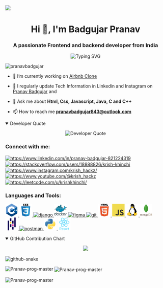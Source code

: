 <img src="https://github.com/Anmol-Baranwal/Cool-GIFs-For-GitHub/assets/74038190/d48893bd-0757-481c-8d7e-ba3e163feae7" />

<h1 align="center">Hi 👋, I'm Badgujar Pranav</h1>
<h3 align="center">A passionate Frontend and backend developer from India</h3>

<p align="center">
  <img src="https://readme-typing-svg.demolab.com?font=Fira+Code&size=22&pause=1000&color=fe424d&center=true&width=600&lines=Welcome+to+my+GitHub+profile!+💻;Frontend and backend developer+🌐;Open-Source+Contributor;Lifelong+Learner+🎓" alt="Typing SVG" />
</p>

<p align="left"> <img src="https://komarev.com/ghpvc/?username=itsKayWat&label=Profile%20views&color=0e75b6&style=flat" alt="pranavbadgujar" /> </p>

- 🌱 I’m currently working on [Airbnb Clone](https://github.com/Pranav-prog-master/Airbnb_Clone.git)

- 📝 I regularly update Tech Information in Linkedin and Instagram on [Pranav Badgujar](https://linkedin.com/in/pranav-badgujar-821224319) and 

- 💬 Ask me about **Html, Css, Javascript, Java, C and C++**

- 📫 How to reach me **pranavbadgujar843@outlook.com**

<details open>
<summary>Developer Quote</summary>
<p align="center">
    <img src="https://readme-typing-svg.demolab.com?font=Fira+Code&duration=3000&pause=2000&color=C2FFC7&center=true&vCenter=true&random=false&width=800&lines=The+people+who+are+crazy+enough+to+think+they+can+change+the+world;are+the+ones+who+do.++-+Steve+Jobs" alt="Developer Quote"/>
</p>
</details>

<h3 align="left">Connect with me:</h3>
<p align="left">
<a href="https://linkedin.com/in/pranav-badgujar-821224319" target="blank"><img align="center" src="https://raw.githubusercontent.com/rahuldkjain/github-profile-readme-generator/master/src/images/icons/Social/linked-in-alt.svg" alt="https://www.linkedin.com/in/pranav-badgujar-821224319" height="30" width="40" /></a>
<a href="https://stackoverflow.com/users/https://stackoverflow.com/users/18888826/krish-khinchi" target="blank"><img align="center" src="https://raw.githubusercontent.com/rahuldkjain/github-profile-readme-generator/master/src/images/icons/Social/stack-overflow.svg" alt="https://stackoverflow.com/users/18888826/krish-khinchi" height="30" width="40" /></a>
<a href="https://instagram.com/https://www.instagram.com/krish_hackz/" target="blank"><img align="center" src="https://raw.githubusercontent.com/rahuldkjain/github-profile-readme-generator/master/src/images/icons/Social/instagram.svg" alt="https://www.instagram.com/krish_hackz/" height="30" width="40" /></a>
<a href="https://www.youtube.com/c/https://www.youtube.com/@krish_hackz" target="blank"><img align="center" src="https://raw.githubusercontent.com/rahuldkjain/github-profile-readme-generator/master/src/images/icons/Social/youtube.svg" alt="https://www.youtube.com/@krish_hackz" height="30" width="40" /></a>
<a href="https://www.leetcode.com/https://leetcode.com/u/krishkhinchi/" target="blank"><img align="center" src="https://raw.githubusercontent.com/rahuldkjain/github-profile-readme-generator/master/src/images/icons/Social/leet-code.svg" alt="https://leetcode.com/u/krishkhinchi/" height="30" width="40" /></a>
</p>

<h3 align="left">Languages and Tools:</h3>
<p align="left"> <a href="https://www.w3schools.com/cpp/" target="_blank" rel="noreferrer"> <img src="https://raw.githubusercontent.com/devicons/devicon/master/icons/cplusplus/cplusplus-original.svg" alt="cplusplus" width="40" height="40"/> </a> <a href="https://www.w3schools.com/css/" target="_blank" rel="noreferrer"> <img src="https://raw.githubusercontent.com/devicons/devicon/master/icons/css3/css3-original-wordmark.svg" alt="css3" width="40" height="40"/> </a> <a href="https://www.djangoproject.com/" target="_blank" rel="noreferrer"> <img src="https://cdn.worldvectorlogo.com/logos/django.svg" alt="django" width="40" height="40"/> </a> <a href="https://www.docker.com/" target="_blank" rel="noreferrer"> <img src="https://raw.githubusercontent.com/devicons/devicon/master/icons/docker/docker-original-wordmark.svg" alt="docker" width="40" height="40"/> </a> <a href="https://www.figma.com/" target="_blank" rel="noreferrer"> <img src="https://www.vectorlogo.zone/logos/figma/figma-icon.svg" alt="figma" width="40" height="40"/> </a> <a href="https://git-scm.com/" target="_blank" rel="noreferrer"> <img src="https://www.vectorlogo.zone/logos/git-scm/git-scm-icon.svg" alt="git" width="40" height="40"/> </a> <a href="https://www.w3.org/html/" target="_blank" rel="noreferrer"> <img src="https://raw.githubusercontent.com/devicons/devicon/master/icons/html5/html5-original-wordmark.svg" alt="html5" width="40" height="40"/> </a> <a href="https://developer.mozilla.org/en-US/docs/Web/JavaScript" target="_blank" rel="noreferrer"> <img src="https://raw.githubusercontent.com/devicons/devicon/master/icons/javascript/javascript-original.svg" alt="javascript" width="40" height="40"/> </a> <a href="https://www.linux.org/" target="_blank" rel="noreferrer"> <img src="https://raw.githubusercontent.com/devicons/devicon/master/icons/linux/linux-original.svg" alt="linux" width="40" height="40"/> </a> <a href="https://www.mongodb.com/" target="_blank" rel="noreferrer"> <img src="https://raw.githubusercontent.com/devicons/devicon/master/icons/mongodb/mongodb-original-wordmark.svg" alt="mongodb" width="40" height="40"/> </a> <a href="https://pandas.pydata.org/" target="_blank" rel="noreferrer"> <img src="https://raw.githubusercontent.com/devicons/devicon/2ae2a900d2f041da66e950e4d48052658d850630/icons/pandas/pandas-original.svg" alt="pandas" width="40" height="40"/> </a> <a href="https://postman.com" target="_blank" rel="noreferrer"> <img src="https://www.vectorlogo.zone/logos/getpostman/getpostman-icon.svg" alt="postman" width="40" height="40"/> </a> <a href="https://www.python.org" target="_blank" rel="noreferrer"> <img src="https://raw.githubusercontent.com/devicons/devicon/master/icons/python/python-original.svg" alt="python" width="40" height="40"/> </a> <a href="https://reactjs.org/" target="_blank" rel="noreferrer"> <img src="https://raw.githubusercontent.com/devicons/devicon/master/icons/react/react-original-wordmark.svg" alt="react" width="40" height="40"/> </a> </p>

<details open>
<summary>GitHub Contribution Chart</summary>
<p align="center">
    <img src="https://github-readme-activity-graph.vercel.app/graph?username=Pranav-prog-master&theme=github-compact&area=true&hide_border=true&custom_title=Contribution%20Graph&bg_color=000000&color=C2FFC7&line=CB9DF0&point=C2FFC7&area_color=CB9DF0" />
</p>
</details>

<picture>
  <source media="(prefers-color-scheme: dark)" srcset="https://raw.githubusercontent.com/Pranav-prog-master/Pranav-prog-master/output/github-snake-dark.svg" />
  <source media="(prefers-color-scheme: light)" srcset="https://raw.githubusercontent.com/Pranav-prog-master/Pranav-prog-master/output/github-snake.svg" />
  <img alt="github-snake" src="https://raw.githubusercontent.com/Pranav-prog-master/Pranav-prog-master/output/github-snake.svg" />
</picture>

<p><img align="left" src="https://github-readme-stats.vercel.app/api/top-langs?username=Pranav-prog-master&show_icons=true&locale=en&layout=compact" alt="Pranav-prog-master" /></p>

<p>&nbsp;<img align="center" src="https://github-readme-stats.vercel.app/api?username=Pranav-prog-master&show_icons=true&locale=en" alt="Pranav-prog-master" /></p>

<p><img align="center" src="https://github-readme-streak-stats.herokuapp.com/?user=Pranav-prog-master&" alt="Pranav-prog-master" /></p>
